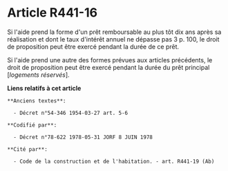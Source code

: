 # Article R441-16

Si l'aide prend la forme d'un prêt remboursable au plus tôt dix ans après sa réalisation et dont le taux d'intérêt annuel ne
dépasse pas 3 p. 100, le droit de proposition peut être exercé pendant la durée de ce prêt.

Si l'aide prend une autre des formes prévues aux articles précédents, le droit de proposition peut être exercé pendant la
durée du prêt principal [*logements réservés*].

**Liens relatifs à cet article**

	**Anciens textes**:

	  - Décret n°54-346 1954-03-27 art. 5-6

	**Codifié par**:

	  - Décret n°78-622 1978-05-31 JORF 8 JUIN 1978

	**Cité par**:

	  - Code de la construction et de l'habitation. - art. R441-19 (Ab)
